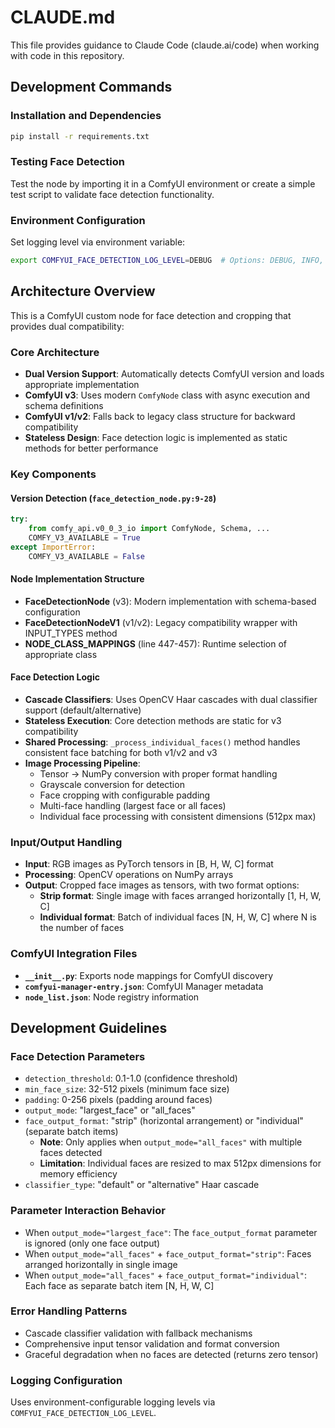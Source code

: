 # CLAUDE.md

This file provides guidance to Claude Code (claude.ai/code) when working with code in this repository.

## Development Commands

### Installation and Dependencies
```bash
pip install -r requirements.txt
```

### Testing Face Detection
Test the node by importing it in a ComfyUI environment or create a simple test script to validate face detection functionality.

### Environment Configuration
Set logging level via environment variable:
```bash
export COMFYUI_FACE_DETECTION_LOG_LEVEL=DEBUG  # Options: DEBUG, INFO, WARNING, ERROR
```

## Architecture Overview

This is a ComfyUI custom node for face detection and cropping that provides dual compatibility:

### Core Architecture
- **Dual Version Support**: Automatically detects ComfyUI version and loads appropriate implementation
- **ComfyUI v3**: Uses modern `ComfyNode` class with async execution and schema definitions
- **ComfyUI v1/v2**: Falls back to legacy class structure for backward compatibility
- **Stateless Design**: Face detection logic is implemented as static methods for better performance

### Key Components

#### Version Detection (`face_detection_node.py:9-28`)
```python
try:
    from comfy_api.v0_0_3_io import ComfyNode, Schema, ...
    COMFY_V3_AVAILABLE = True
except ImportError:
    COMFY_V3_AVAILABLE = False
```

#### Node Implementation Structure
- **FaceDetectionNode** (v3): Modern implementation with schema-based configuration
- **FaceDetectionNodeV1** (v1/v2): Legacy compatibility wrapper with INPUT_TYPES method
- **NODE_CLASS_MAPPINGS** (line 447-457): Runtime selection of appropriate class

#### Face Detection Logic
- **Cascade Classifiers**: Uses OpenCV Haar cascades with dual classifier support (default/alternative)
- **Stateless Execution**: Core detection methods are static for v3 compatibility
- **Shared Processing**: `_process_individual_faces()` method handles consistent face batching for both v1/v2 and v3
- **Image Processing Pipeline**: 
  - Tensor → NumPy conversion with proper format handling
  - Grayscale conversion for detection
  - Face cropping with configurable padding
  - Multi-face handling (largest face or all faces)
  - Individual face processing with consistent dimensions (512px max)

### Input/Output Handling
- **Input**: RGB images as PyTorch tensors in [B, H, W, C] format
- **Processing**: OpenCV operations on NumPy arrays
- **Output**: Cropped face images as tensors, with two format options:
  - **Strip format**: Single image with faces arranged horizontally [1, H, W, C]
  - **Individual format**: Batch of individual faces [N, H, W, C] where N is the number of faces

### ComfyUI Integration Files
- **`__init__.py`**: Exports node mappings for ComfyUI discovery
- **`comfyui-manager-entry.json`**: ComfyUI Manager metadata
- **`node_list.json`**: Node registry information

## Development Guidelines

### Face Detection Parameters
- `detection_threshold`: 0.1-1.0 (confidence threshold)
- `min_face_size`: 32-512 pixels (minimum face size)
- `padding`: 0-256 pixels (padding around faces)
- `output_mode`: "largest_face" or "all_faces"
- `face_output_format`: "strip" (horizontal arrangement) or "individual" (separate batch items)
  - **Note**: Only applies when `output_mode="all_faces"` with multiple faces detected
  - **Limitation**: Individual faces are resized to max 512px dimensions for memory efficiency
- `classifier_type`: "default" or "alternative" Haar cascade

### Parameter Interaction Behavior
- When `output_mode="largest_face"`: The `face_output_format` parameter is ignored (only one face output)
- When `output_mode="all_faces"` + `face_output_format="strip"`: Faces arranged horizontally in single image
- When `output_mode="all_faces"` + `face_output_format="individual"`: Each face as separate batch item [N, H, W, C]

### Error Handling Patterns
- Cascade classifier validation with fallback mechanisms
- Comprehensive input tensor validation and format conversion
- Graceful degradation when no faces are detected (returns zero tensor)

### Logging Configuration
Uses environment-configurable logging levels via `COMFYUI_FACE_DETECTION_LOG_LEVEL`.